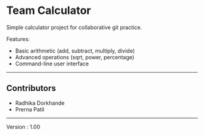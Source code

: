 # Team Calculator

Simple calculator project for collaborative git practice.

Features:
- Basic arithmetic (add, subtract, multiply, divide)
- Advanced operations (sqrt, power, percentage)
- Command-line user interface

---

## Contributors
- Radhika Dorkhande
- Prerna Patil

---

Version : 1.00